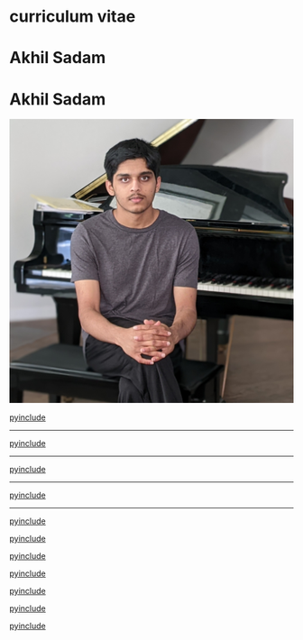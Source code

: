 <link rel="stylesheet" href="/static/css/phogroup.css">
<link rel="stylesheet" href="/static/css/layout-poster.css">
<link rel="stylesheet" href="/static/css/shubun.css">
<link rel="stylesheet" href="https://cdnjs.cloudflare.com/ajax/libs/font-awesome/4.7.0/css/font-awesome.min.css">

<div>
    <div class="fullscreen z-2-back">
        <div class="visor">
            <div class="sc-art-row">
                <div class="sc-art"></div>
                <div class="blackout"></div>
            </div>
        </div> 
    </div>
    <div class="cv">
        <div class="poster-row main-row" markdown="1">
            <div class="poster-column" markdown="1">
                
<div id="optional" markdown="1">

<h1 class="huge" style="width: 100%;">curriculum vitae</h1>

</div>

<div id="resume" markdown="1">

<h1 class="huge hide" style="width: 100%;">Akhil Sadam</h1>
<h1 class="huge titles">Akhil Sadam</h1>
<img class="profile" src="/static/img/auth.jpg"></img>
</div>


[pyinclude](positions.md)

---

<div class="poster-section poster-scols skill" markdown="1">

[pyinclude](skills.md)

<!-- <div id="resume" markdown="1">

---

[pyinclude](xp.md)

</div> -->

<div id="resume" markdown="1">

---

[pyinclude](edu.md)

</div>

</div>

---

<div id="optional" markdown="1">

[pyinclude](pubs.md)

---

[pyinclude](edu.md)

[pyinclude](xp.md)

</div>


<div class="flex-row" markdown="1">

[pyinclude](hon.md)


<div id="resume" markdown="1">

<!-- [pyinclude](edu.md) -->

[pyinclude](pubs.md)

</div>

<div class="flex-col" markdown="1">

<div id="optional" markdown="1">

[pyinclude](reach.md)

[pyinclude](add.md)

</div>

</div>
</div>
</div>

[pyinclude](links.md)

</div>
        </div>
    </div>
</div>